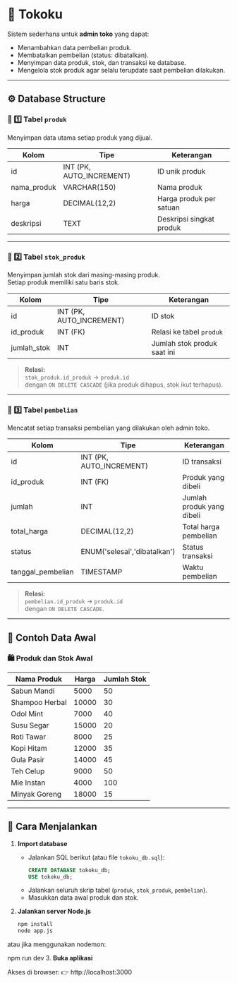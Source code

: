 # 🛒 Tokoku

Sistem sederhana untuk **admin toko** yang dapat:
- Menambahkan data pembelian produk.
- Membatalkan pembelian (status: dibatalkan).
- Menyimpan data produk, stok, dan transaksi ke database.
- Mengelola stok produk agar selalu terupdate saat pembelian dilakukan.

---

## ⚙️ Database Structure

### 🧩 1️⃣ Tabel `produk`
Menyimpan data utama setiap produk yang dijual.

| Kolom | Tipe | Keterangan |
|--------|------|------------|
| id | INT (PK, AUTO_INCREMENT) | ID unik produk |
| nama_produk | VARCHAR(150) | Nama produk |
| harga | DECIMAL(12,2) | Harga produk per satuan |
| deskripsi | TEXT | Deskripsi singkat produk |

---

### 🧩 2️⃣ Tabel `stok_produk`
Menyimpan jumlah stok dari masing-masing produk.  
Setiap produk memiliki satu baris stok.

| Kolom | Tipe | Keterangan |
|--------|------|------------|
| id | INT (PK, AUTO_INCREMENT) | ID stok |
| id_produk | INT (FK) | Relasi ke tabel `produk` |
| jumlah_stok | INT | Jumlah stok produk saat ini |

> **Relasi:**  
> `stok_produk.id_produk` → `produk.id`  
> dengan `ON DELETE CASCADE` (jika produk dihapus, stok ikut terhapus).

---

### 🧩 3️⃣ Tabel `pembelian`
Mencatat setiap transaksi pembelian yang dilakukan oleh admin toko.

| Kolom | Tipe | Keterangan |
|--------|------|------------|
| id | INT (PK, AUTO_INCREMENT) | ID transaksi |
| id_produk | INT (FK) | Produk yang dibeli |
| jumlah | INT | Jumlah produk yang dibeli |
| total_harga | DECIMAL(12,2) | Total harga pembelian |
| status | ENUM('selesai','dibatalkan') | Status transaksi |
| tanggal_pembelian | TIMESTAMP | Waktu pembelian |

> **Relasi:**  
> `pembelian.id_produk` → `produk.id`  
> dengan `ON DELETE CASCADE`.

---

## 💾 Contoh Data Awal

### 🛍️ Produk dan Stok Awal
| Nama Produk | Harga | Jumlah Stok |
|--------------|--------|--------------|
| Sabun Mandi | 5000 | 50 |
| Shampoo Herbal | 10000 | 30 |
| Odol Mint | 7000 | 40 |
| Susu Segar | 15000 | 20 |
| Roti Tawar | 8000 | 25 |
| Kopi Hitam | 12000 | 35 |
| Gula Pasir | 14000 | 45 |
| Teh Celup | 9000 | 50 |
| Mie Instan | 4000 | 100 |
| Minyak Goreng | 18000 | 15 |

---

## 🚀 Cara Menjalankan

1. **Import database**
   - Jalankan SQL berikut (atau file `tokoku_db.sql`):
     ```sql
     CREATE DATABASE tokoku_db;
     USE tokoku_db;
     ```
   - Jalankan seluruh skrip tabel (`produk`, `stok_produk`, `pembelian`).
   - Masukkan data awal produk dan stok.

2. **Jalankan server Node.js**
   ```bash
   npm install
   node app.js

atau jika menggunakan nodemon:

npm run dev
3. **Buka aplikasi**

Akses di browser:
👉 http://localhost:3000

